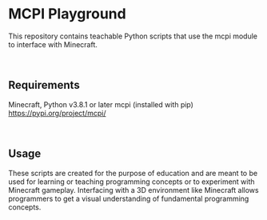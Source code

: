 # MCPI Playground

This repository contains teachable Python scripts that use the mcpi module to
interface with Minecraft.

&nbsp;
## Requirements
Minecraft, Python v3.8.1 or later
mcpi (installed with pip) https://pypi.org/project/mcpi/

&nbsp;
## Usage

These scripts are created for the purpose of education and are meant to be used
for learning or teaching programming concepts or to experiment with Minecraft
gameplay. Interfacing with a 3D environment like Minecraft allows programmers to
get a visual understanding of fundamental programming concepts.
